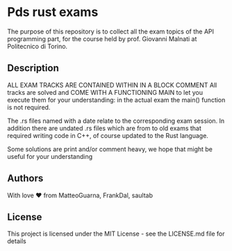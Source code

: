 # Pds rust exams

The purpose of this repository is to collect all the exam topics of the API programming part, for the course held by prof. Giovanni Malnati at Politecnico di Torino.

## Description

ALL EXAM TRACKS ARE CONTAINED WITHIN IN A BLOCK COMMENT
All tracks are solved and COME WITH A FUNCTIONING MAIN to let you execute them for your understanding: in the actual exam the main() function is not required. 

The .rs files named with a date relate to the corresponding exam session.
In addition there are undated .rs files which are from to old exams that required writing code in C++, of course updated to the Rust language.

Some solutions are print and/or comment heavy, we hope that might be useful for your understanding

## Authors

With love ❤ from MatteoGuarna, FrankDal, saultab 

## License

This project is licensed under the MIT License - see the LICENSE.md file for details
